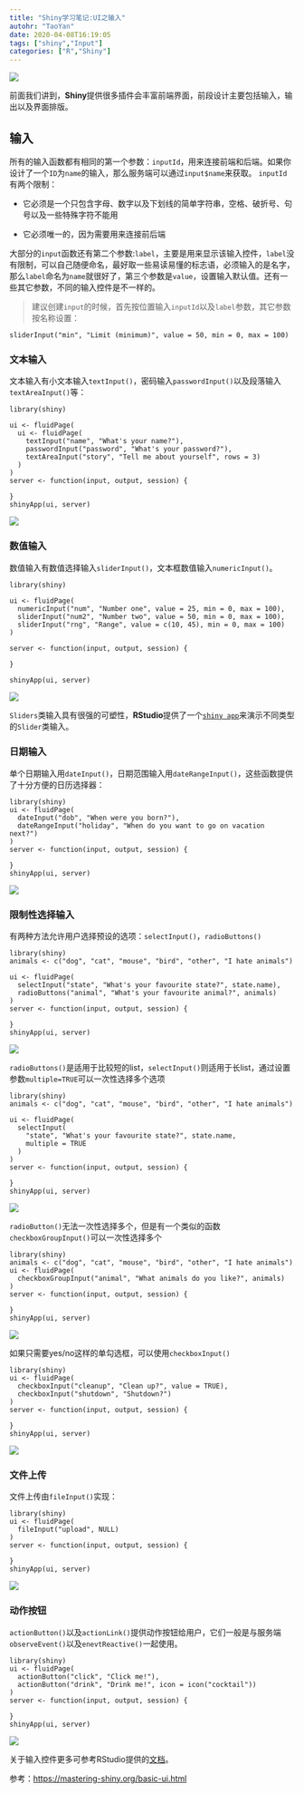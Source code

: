 ```yaml
---
title: "Shiny学习笔记:UI之输入"
autohr: "TaoYan"
date: 2020-04-08T16:19:05
tags: ["shiny","Input"]
categories: ["R","Shiny"]
---
```


![](https://cdn.jsdelivr.net/gh/YTLogos/pic_link@master/img/20200410201051.png)

前面我们讲到，**Shiny**提供很多插件会丰富前端界面，前段设计主要包括输入，输出以及界面排版。

<!--more-->

## 输入

所有的输入函数都有相同的第一个参数：`inputId`，用来连接前端和后端。如果你设计了一个`ID`为`name`的输入，那么服务端可以通过`input$name`来获取。
`inputId`有两个限制：

* 它必须是一个只包含字母、数字以及下划线的简单字符串，空格、破折号、句号以及一些特殊字符不能用

* 它必须唯一的，因为需要用来连接前后端

大部分的`input`函数还有第二个参数:`label`，主要是用来显示该输入控件，`label`没有限制，可以自己随便命名，最好取一些易读易懂的标志语，必须输入的是名字，那么`label`命名为`name`就很好了，第三个参数是`value`，设置输入默认值。还有一些其它参数，不同的输入控件是不一样的。

> 建议创建`input`的时候，首先按位置输入`inputId`以及`label`参数，其它参数按名称设置：

```
sliderInput("min", "Limit (minimum)", value = 50, min = 0, max = 100)
```

### 文本输入

文本输入有小文本输入`textInput()`，密码输入`passwordInput()`以及段落输入`textAreaInput()`等：

```
library(shiny)

ui <- fluidPage(
  ui <- fluidPage(
    textInput("name", "What's your name?"),
    passwordInput("password", "What's your password?"),
    textAreaInput("story", "Tell me about yourself", rows = 3)
  )
)
server <- function(input, output, session) {
  
}
shinyApp(ui, server)
```

![](https://cdn.jsdelivr.net/gh/YTLogos/pic_link@master/img/20200410193203.png)

### 数值输入

数值输入有数值选择输入`sliderInput()`，文本框数值输入`numericInput()`。

```
library(shiny)

ui <- fluidPage(
  numericInput("num", "Number one", value = 25, min = 0, max = 100),
  sliderInput("num2", "Number two", value = 50, min = 0, max = 100),
  sliderInput("rng", "Range", value = c(10, 45), min = 0, max = 100)
)

server <- function(input, output, session) {
  
}

shinyApp(ui, server)
```

![](https://cdn.jsdelivr.net/gh/YTLogos/pic_link@master/img/20200410193643.png)

`Sliders`类输入具有很强的可塑性，**RStudio**提供了一个[`shiny app`](https://shiny.rstudio.com/gallery/sliders.html)来演示不同类型的`Slider`类输入。

### 日期输入

单个日期输入用`dateInput()`，日期范围输入用`dateRangeInput()`，这些函数提供了十分方便的日历选择器：

```
library(shiny)
ui <- fluidPage(
  dateInput("dob", "When were you born?"),
  dateRangeInput("holiday", "When do you want to go on vacation next?")
)
server <- function(input, output, session) {
  
}
shinyApp(ui, server)
```

![](https://cdn.jsdelivr.net/gh/YTLogos/pic_link@master/img/20200410194458.png)

### 限制性选择输入

有两种方法允许用户选择预设的选项：`selectInput()`，`radioButtons()`

```
library(shiny)
animals <- c("dog", "cat", "mouse", "bird", "other", "I hate animals")

ui <- fluidPage(
  selectInput("state", "What's your favourite state?", state.name),
  radioButtons("animal", "What's your favourite animal?", animals)
)
server <- function(input, output, session) {
  
}
shinyApp(ui, server)
```

![](https://cdn.jsdelivr.net/gh/YTLogos/pic_link@master/img/20200410194908.png)

`radioButtons()`是适用于比较短的list，`selectInput()`则适用于长list，通过设置参数`multiple=TRUE`可以一次性选择多个选项

```
library(shiny)
animals <- c("dog", "cat", "mouse", "bird", "other", "I hate animals")

ui <- fluidPage(
  selectInput(
    "state", "What's your favourite state?", state.name,
    multiple = TRUE
  )
)
server <- function(input, output, session) {
  
}
shinyApp(ui, server)
```

![](https://cdn.jsdelivr.net/gh/YTLogos/pic_link@master/img/20200410195500.png)

`radioButton()`无法一次性选择多个，但是有一个类似的函数`checkboxGroupInput()`可以一次性选择多个

```
library(shiny)
animals <- c("dog", "cat", "mouse", "bird", "other", "I hate animals")
ui <- fluidPage(
  checkboxGroupInput("animal", "What animals do you like?", animals)
)
server <- function(input, output, session) {
  
}
shinyApp(ui, server)
```

![](https://cdn.jsdelivr.net/gh/YTLogos/pic_link@master/img/20200410195707.png)

如果只需要yes/no这样的单勾选框，可以使用`checkboxInput()`

```
library(shiny)
ui <- fluidPage(
  checkboxInput("cleanup", "Clean up?", value = TRUE),
  checkboxInput("shutdown", "Shutdown?")
)
server <- function(input, output, session) {
  
}
shinyApp(ui, server)
```

![](https://cdn.jsdelivr.net/gh/YTLogos/pic_link@master/img/20200410195948.png)

### 文件上传

文件上传由`fileInput()`实现：

```
library(shiny)
ui <- fluidPage(
  fileInput("upload", NULL)
)
server <- function(input, output, session) {
  
}
shinyApp(ui, server)
```

![](https://cdn.jsdelivr.net/gh/YTLogos/pic_link@master/img/20200410200124.png)

### 动作按钮

`actionButton()`以及`actionLink()`提供动作按钮给用户，它们一般是与服务端`observeEvent()`以及`enevtReactive()`一起使用。

```
library(shiny)
ui <- fluidPage(
  actionButton("click", "Click me!"),
  actionButton("drink", "Drink me!", icon = icon("cocktail"))
)
server <- function(input, output, session) {
  
}
shinyApp(ui, server)
```

![](https://cdn.jsdelivr.net/gh/YTLogos/pic_link@master/img/20200410200642.png)

关于输入控件更多可参考RStudio提供的[文档](https://shiny.rstudio.com/tutorial/written-tutorial/lesson3/)。

参考：https://mastering-shiny.org/basic-ui.html
